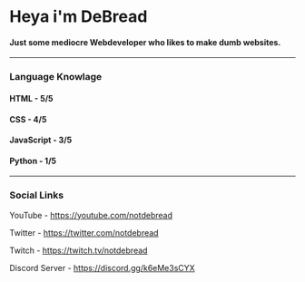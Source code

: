 # Heya i'm DeBread
#### Just some mediocre Webdeveloper who likes to make dumb websites.

___

### Language Knowlage
#### HTML - 5/5
#### CSS - 4/5
#### JavaScript - 3/5
#### Python - 1/5

___

### Social Links

YouTube - https://youtube.com/notdebread

Twitter - https://twitter.com/notdebread

Twitch - https://twitch.tv/notdebread

Discord Server - https://discord.gg/k6eMe3sCYX
